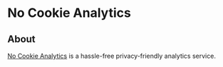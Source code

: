 # No Cookie Analytics

## About

<a href="https://www.nocookieanalytics.com/">No Cookie Analytics</a> is a hassle-free privacy-friendly analytics service.
